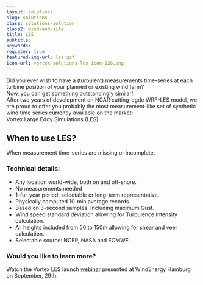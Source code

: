 ```yaml
---
layout: solutions
slug: solutions
class: solutions-solution
class2: wind-and-site
title: LES
subtitle:
keywords: 
register: true
featured-img-url: les.gif
icon-url: vortex-solutions-les-icon-128.png
---
```


<p class="lead">Did you ever wish to have a (turbulent) measurements time-series at each turbine position of your planned or existing wind farm?<br>
Now, you can get something outstandingly similar!<br>
After two years of development on NCAR cutting-egde WRF-LES model, we are proud to offer you probably the most measurement-like set of synthetic wind time series currently available on the market:<br>Vortex Large Eddy Simulations (LES).</p>

## When to use LES?

When measurement time-series are missing or incomplete.

### Technical details:

- Any location world-wide, both on and off-shore.
- No measurements needed
- 1-full year period: selectable or long-term representative.
- Physically computed 10-min average records.
- Based on 3-second samples. Including maximum Gust.
- Wind speed standard deviation allowing for Turbulence Intensity calculation.
- All heights included from 50 to 150m allowing for shear and veer calculation.
- Selectable source: NCEP, NASA and ECMWF.

### Would you like to learn more?

Watch the Vortex LES launch <a href="http://www.vortexfdc.com/les-is-more">webinar</a> presented at WindEnergy Hamburg on September, 29th.
